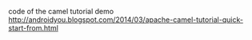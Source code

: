 
code of the camel tutorial demo
http://androidyou.blogspot.com/2014/03/apache-camel-tutorial-quick-start-from.html
